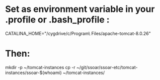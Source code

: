 # Set as environment variable in your .profile or .bash_profile :
CATALINA_HOME="/cygdrive/c/Program\ Files/apache-tomcat-8.0.26"

# Then:
mkdir -p ~/tomcat-instances
cp -r ~/git/ssoar/ssoar-etc/tomcat-instances/ssoar-$(whoami) ~/tomcat-instances/